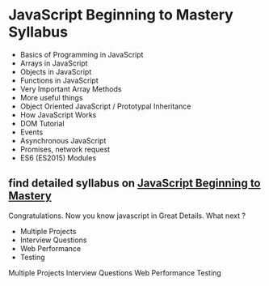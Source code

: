# JavaScript Beginning to Mastery Syllabus
- Basics of Programming in JavaScript
- Arrays in JavaScript
- Objects in JavaScript
- Functions in JavaScript
- Very Important Array Methods
- More useful things 
- Object Oriented JavaScript / Prototypal Inheritance
- How JavaScript Works
- DOM Tutorial
- Events
- Asynchronous JavaScript
- Promises, network request
- ES6 (ES2015) Modules

## find detailed syllabus on [JavaScript Beginning to Mastery](https://docs.google.com/document/d/1szmtyiymgBkIrsvtMzTESIh80uP2bUZGQ4BYAsdvfBM/edit)

Congratulations. Now you know javascript in Great Details. What next ? 
- Multiple Projects
- Interview Questions
- Web Performance
- Testing





Multiple Projects
Interview Questions
Web Performance
Testing
